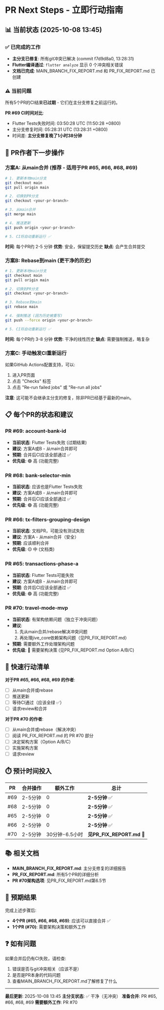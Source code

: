 # PR Next Steps - 立即行动指南

## 📊 当前状态 (2025-10-08 13:45)

### ✅ 已完成的工作
- **主分支已修复**: 所有git冲突已解决 (commit f7d9d8a0, 13:28:31)
- **Flutter编译通过**: `flutter analyze` 显示 0 个冲突相关错误
- **文档已完成**: MAIN_BRANCH_FIX_REPORT.md 和 PR_FIX_REPORT.md 已创建

### ⚠️ 当前问题
所有5个PR的CI结果**已过期** - 它们在主分支修复之前运行的。

**PR #69 CI时间对比**:
- Flutter Tests失败时间: 03:50:28 UTC (11:50:28 +0800)
- 主分支修复时间: 05:28:31 UTC (13:28:31 +0800)
- 时间差: **主分支修复晚了1小时38分钟**

## 🎯 PR作者下一步操作

### 方案A: 从main合并 (推荐 - 适用于PR #65, #66, #68, #69)

```bash
# 1. 更新本地main分支
git checkout main
git pull origin main

# 2. 切换到PR分支
git checkout <your-pr-branch>

# 3. 从main合并
git merge main

# 4. 推送更新
git push origin <your-pr-branch>

# 5. CI将自动重新运行 ✅
```

**时间**: 每个PR约 2-5 分钟
**优势**: 安全，保留提交历史
**缺点**: 会产生合并提交

### 方案B: Rebase到main (更干净的历史)

```bash
# 1. 更新本地main分支
git checkout main
git pull origin main

# 2. 切换到PR分支
git checkout <your-pr-branch>

# 3. Rebase到main
git rebase main

# 4. 强制推送 (因为历史被重写)
git push --force origin <your-pr-branch>

# 5. CI将自动重新运行 ✅
```

**时间**: 每个PR约 3-8 分钟
**优势**: 干净的线性历史
**缺点**: 需要强制推送，略复杂

### 方案C: 手动触发CI重新运行

如果GitHub Actions配置支持，可以:
1. 进入PR页面
2. 点击 "Checks" 标签
3. 点击 "Re-run failed jobs" 或 "Re-run all jobs"

**注意**: 这可能不会继承主分支的修复，除非PR已经基于最新的main。

## 📋 每个PR的状态和建议

### PR #69: account-bank-id
- **当前状态**: Flutter Tests失败 (过期结果)
- **建议**: 方案A或B - 从main合并即可
- **预期**: 合并后CI应该全部通过 ✅
- **优先级**: 🟢 高 (功能完整)

### PR #68: bank-selector-min
- **当前状态**: 应该也是Flutter Tests失败
- **建议**: 方案A或B - 从main合并即可
- **预期**: 合并后CI应该全部通过 ✅
- **优先级**: 🟢 高 (功能完整)

### PR #66: tx-filters-grouping-design
- **当前状态**: 文档PR，可能没有测试失败
- **建议**: 方案A - 从main合并（安全）
- **预期**: 应该顺利合并
- **优先级**: 🟡 中 (文档类)

### PR #65: transactions-phase-a
- **当前状态**: Flutter Tests可能失败
- **建议**: 方案A或B - 从main合并即可
- **预期**: 合并后CI应该全部通过 ✅
- **优先级**: 🟢 高 (功能完整)

### PR #70: travel-mode-mvp
- **当前状态**: 有架构依赖问题（独立于冲突问题）
- **建议**:
  1. 先从main合并/rebase解决冲突问题
  2. 再处理jive_core依赖架构问题（见PR_FIX_REPORT.md）
- **预期**: 需要额外工作处理架构问题
- **优先级**: 🔴 需要架构决策 (见PR_FIX_REPORT.md Option A/B/C)

## 🚀 快速行动清单

**对于PR #65, #66, #68, #69 的作者**:
- [ ] 从main合并或rebase
- [ ] 推送更新
- [ ] 等待CI通过（应该全绿 ✅）
- [ ] 请求review和合并

**对于PR #70 的作者**:
- [ ] 从main合并或rebase（解决冲突）
- [ ] 阅读 PR_FIX_REPORT.md 的 PR #70 部分
- [ ] 决定架构方案（Option A/B/C）
- [ ] 实施架构方案
- [ ] 请求review

## ⏱️ 预计时间投入

| PR | 合并操作 | 额外工作 | 总计 |
|----|---------|---------|------|
| #69 | 2-5分钟 | 0 | **2-5分钟** ✅ |
| #68 | 2-5分钟 | 0 | **2-5分钟** ✅ |
| #65 | 2-5分钟 | 0 | **2-5分钟** ✅ |
| #66 | 2-5分钟 | 0 | **2-5分钟** ✅ |
| #70 | 2-5分钟 | 30分钟-6.5小时 | **见PR_FIX_REPORT.md** 🔴 |

## 📚 相关文档

- **MAIN_BRANCH_FIX_REPORT.md**: 主分支修复的详细报告
- **PR_FIX_REPORT.md**: 所有5个PR的详细分析
- **PR #70架构选项**: 见PR_FIX_REPORT.md第6.5节

## 🎉 预期结果

完成上述步骤后:
- **4个PR (#65, #66, #68, #69)**: 应该可以直接合并 ✅
- **1个PR (#70)**: 需要架构决策和额外工作

## ❓ 如有问题

如果合并后仍有CI失败，请检查:
1. 错误是否与git冲突相关（应该不是）
2. 是否是PR本身的代码问题
3. 查看MAIN_BRANCH_FIX_REPORT.md了解修复了什么

---

**最后更新**: 2025-10-08 13:45
**主分支状态**: ✅ 干净（无冲突）
**准备合并**: PR #65, #66, #68, #69
**需要额外工作**: PR #70
